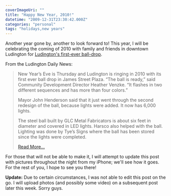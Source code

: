 ```yaml
---
coverImageUri: ""
title: "Happy New Year, 2010!"
datetime: "2009-12-31T23:30:42.000Z"
categories: "personal"
tags: "holidays,new years"
---
```


Another year gone by, another to look forward to! This year, I will be celebrating the coming of 2010 with family and friends in downtown Ludington for [Ludington's first-ever ball-drop](http://ludingtondailynews.com/news/47219-ludingtons-ready-to-drop-the-ball-new-years-eve).

From the Ludington Daily News:

> New Year’s Eve is Thursday and Ludington is ringing in 2010 with its first ever ball drop in James Street Plaza. “The ball is ready,” said Community Development Director Heather Venzke. “It flashes in two different sequences and has more than four colors.”
> 
> Mayor John Henderson said that it just went through the second redesign of the ball, because lights were added. It now has 6,000 lights.
> 
> The steel ball built by GLC Metal Fabricators is about six feet in diameter and covered in LED lights. Harsco also helped with the ball. Lighting was done by Tye’s Signs where the ball has been stored since the lights were completed.
> 
> [Read More…](http://ludingtondailynews.com/news/47219-ludingtons-ready-to-drop-the-ball-new-years-eve)

For those that will not be able to make it, I will attempt to update this post with pictures throughout the night from my iPhone; we'll see how it goes. For the rest of you, I hope to see you there!

**Update:** Due to certain circumstances, I was not able to edit this post on the go. I will upload photos (and possibly some video) on a subsequent post later this week. Sorry guys.

